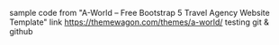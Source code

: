 sample code from "A-World – Free Bootstrap 5 Travel Agency Website Template"
link https://themewagon.com/themes/a-world/
testing git & github
